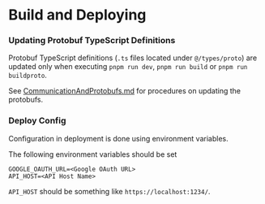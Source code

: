 Build and Deploying
===

### Updating Protobuf TypeScript Definitions

Protobuf TypeScript definitions (`.ts` files located under `@/types/proto`) are updated only when executing `pnpm run dev`, `pnpm run build` or `pnpm run buildproto`.

See [CommunicationAndProtobufs.md](/documentation/CommunicationAndProtobufs.md) for procedures on updating the protobufs.

### Deploy Config

Configuration in deployment is done using environment variables.

The following environment variables should be set

```env
GOOGLE_OAUTH_URL=<Google OAuth URL>
API_HOST=<API Host Name>
```

`API_HOST` should be something like `https://localhost:1234/`.
